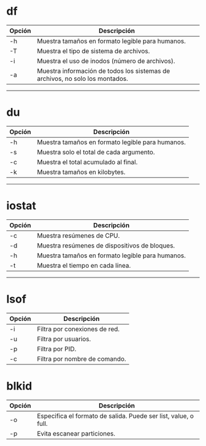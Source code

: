 # df

| Opción | Descripción                   |
|--------|-------------------------------|
| -h     | Muestra tamaños en formato legible para humanos.     |
| -T     | Muestra el tipo de sistema de archivos.              |
| -i     | Muestra el uso de inodos (número de archivos).      |
| -a     | Muestra información de todos los sistemas de archivos, no solo los montados. |

---

# du

| Opción | Descripción                        |
|--------|------------------------------------|
| -h     | Muestra tamaños en formato legible para humanos.     |
| -s     | Muestra solo el total de cada argumento.              |
| -c     | Muestra el total acumulado al final.                   |
| -k     | Muestra tamaños en kilobytes.                         |

---

# iostat

| Opción | Descripción                      |
|--------|----------------------------------|
| -c     | Muestra resúmenes de CPU.        |
| -d     | Muestra resúmenes de dispositivos de bloques.        |
| -h     | Muestra tamaños en formato legible para humanos.     |
| -t     | Muestra el tiempo en cada línea.                      |

---

# lsof

| Opción | Descripción                   |
|--------|-------------------------------|
| -i     | Filtra por conexiones de red. |
| -u     | Filtra por usuarios.          |
| -p     | Filtra por PID.               |
| -c     | Filtra por nombre de comando. |

# blkid

| Opción | Descripción                   |
|--------|-------------------------------|
| -o     | Especifica el formato de salida. Puede ser list, value, o full. |
| -p     | Evita escanear particiones.    |
